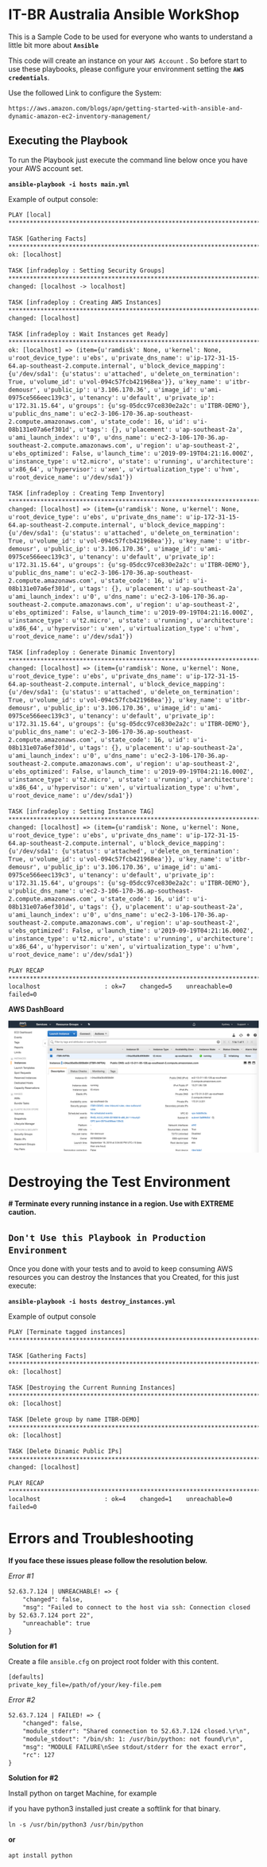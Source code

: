 #  IT-BR Australia Ansible WorkShop 


This is a Sample Code to be used for everyone who wants to understand a little bit more about **`Ansible`**

This code will create an instance on your 
`AWS Account` . So before start to use these playbooks, please configure your environment setting the **`AWS credentials`**.

Use the followed Link to configure the System:

	https://aws.amazon.com/blogs/apn/getting-started-with-ansible-and-dynamic-amazon-ec2-inventory-management/

## Executing the Playbook


To run the Playbook just execute the command line below once you have your AWS account set.

**`ansible-playbook -i hosts main.yml`**

Example of output console:

```
PLAY [local] *********************************************************************************************************************************************************************************************************************************

TASK [Gathering Facts] ***********************************************************************************************************************************************************************************************************************
ok: [localhost]

TASK [infradeploy : Setting Security Groups] *************************************************************************************************************************************************************************************************
changed: [localhost -> localhost]

TASK [infradeploy : Creating AWS Instances] **************************************************************************************************************************************************************************************************
changed: [localhost]

TASK [infradeploy : Wait Instances get Ready] ************************************************************************************************************************************************************************************************
ok: [localhost] => (item={u'ramdisk': None, u'kernel': None, u'root_device_type': u'ebs', u'private_dns_name': u'ip-172-31-15-64.ap-southeast-2.compute.internal', u'block_device_mapping': {u'/dev/sda1': {u'status': u'attached', u'delete_on_termination': True, u'volume_id': u'vol-094c57fcb421968ea'}}, u'key_name': u'itbr-demousr', u'public_ip': u'3.106.170.36', u'image_id': u'ami-0975ce566eec139c3', u'tenancy': u'default', u'private_ip': u'172.31.15.64', u'groups': {u'sg-05dcc97ce830e2a2c': u'ITBR-DEMO'}, u'public_dns_name': u'ec2-3-106-170-36.ap-southeast-2.compute.amazonaws.com', u'state_code': 16, u'id': u'i-08b131e07a6ef301d', u'tags': {}, u'placement': u'ap-southeast-2a', u'ami_launch_index': u'0', u'dns_name': u'ec2-3-106-170-36.ap-southeast-2.compute.amazonaws.com', u'region': u'ap-southeast-2', u'ebs_optimized': False, u'launch_time': u'2019-09-19T04:21:16.000Z', u'instance_type': u't2.micro', u'state': u'running', u'architecture': u'x86_64', u'hypervisor': u'xen', u'virtualization_type': u'hvm', u'root_device_name': u'/dev/sda1'})

TASK [infradeploy : Creating Temp Inventory] *************************************************************************************************************************************************************************************************
changed: [localhost] => (item={u'ramdisk': None, u'kernel': None, u'root_device_type': u'ebs', u'private_dns_name': u'ip-172-31-15-64.ap-southeast-2.compute.internal', u'block_device_mapping': {u'/dev/sda1': {u'status': u'attached', u'delete_on_termination': True, u'volume_id': u'vol-094c57fcb421968ea'}}, u'key_name': u'itbr-demousr', u'public_ip': u'3.106.170.36', u'image_id': u'ami-0975ce566eec139c3', u'tenancy': u'default', u'private_ip': u'172.31.15.64', u'groups': {u'sg-05dcc97ce830e2a2c': u'ITBR-DEMO'}, u'public_dns_name': u'ec2-3-106-170-36.ap-southeast-2.compute.amazonaws.com', u'state_code': 16, u'id': u'i-08b131e07a6ef301d', u'tags': {}, u'placement': u'ap-southeast-2a', u'ami_launch_index': u'0', u'dns_name': u'ec2-3-106-170-36.ap-southeast-2.compute.amazonaws.com', u'region': u'ap-southeast-2', u'ebs_optimized': False, u'launch_time': u'2019-09-19T04:21:16.000Z', u'instance_type': u't2.micro', u'state': u'running', u'architecture': u'x86_64', u'hypervisor': u'xen', u'virtualization_type': u'hvm', u'root_device_name': u'/dev/sda1'})

TASK [infradeploy : Generate Dinamic Inventory] **********************************************************************************************************************************************************************************************
changed: [localhost] => (item={u'ramdisk': None, u'kernel': None, u'root_device_type': u'ebs', u'private_dns_name': u'ip-172-31-15-64.ap-southeast-2.compute.internal', u'block_device_mapping': {u'/dev/sda1': {u'status': u'attached', u'delete_on_termination': True, u'volume_id': u'vol-094c57fcb421968ea'}}, u'key_name': u'itbr-demousr', u'public_ip': u'3.106.170.36', u'image_id': u'ami-0975ce566eec139c3', u'tenancy': u'default', u'private_ip': u'172.31.15.64', u'groups': {u'sg-05dcc97ce830e2a2c': u'ITBR-DEMO'}, u'public_dns_name': u'ec2-3-106-170-36.ap-southeast-2.compute.amazonaws.com', u'state_code': 16, u'id': u'i-08b131e07a6ef301d', u'tags': {}, u'placement': u'ap-southeast-2a', u'ami_launch_index': u'0', u'dns_name': u'ec2-3-106-170-36.ap-southeast-2.compute.amazonaws.com', u'region': u'ap-southeast-2', u'ebs_optimized': False, u'launch_time': u'2019-09-19T04:21:16.000Z', u'instance_type': u't2.micro', u'state': u'running', u'architecture': u'x86_64', u'hypervisor': u'xen', u'virtualization_type': u'hvm', u'root_device_name': u'/dev/sda1'})

TASK [infradeploy : Setting Instance TAG] ****************************************************************************************************************************************************************************************************
changed: [localhost] => (item={u'ramdisk': None, u'kernel': None, u'root_device_type': u'ebs', u'private_dns_name': u'ip-172-31-15-64.ap-southeast-2.compute.internal', u'block_device_mapping': {u'/dev/sda1': {u'status': u'attached', u'delete_on_termination': True, u'volume_id': u'vol-094c57fcb421968ea'}}, u'key_name': u'itbr-demousr', u'public_ip': u'3.106.170.36', u'image_id': u'ami-0975ce566eec139c3', u'tenancy': u'default', u'private_ip': u'172.31.15.64', u'groups': {u'sg-05dcc97ce830e2a2c': u'ITBR-DEMO'}, u'public_dns_name': u'ec2-3-106-170-36.ap-southeast-2.compute.amazonaws.com', u'state_code': 16, u'id': u'i-08b131e07a6ef301d', u'tags': {}, u'placement': u'ap-southeast-2a', u'ami_launch_index': u'0', u'dns_name': u'ec2-3-106-170-36.ap-southeast-2.compute.amazonaws.com', u'region': u'ap-southeast-2', u'ebs_optimized': False, u'launch_time': u'2019-09-19T04:21:16.000Z', u'instance_type': u't2.micro', u'state': u'running', u'architecture': u'x86_64', u'hypervisor': u'xen', u'virtualization_type': u'hvm', u'root_device_name': u'/dev/sda1'})

PLAY RECAP ***********************************************************************************************************************************************************************************************************************************
localhost                  : ok=7    changed=5    unreachable=0    failed=0
```


**AWS DashBoard**

![AWS-DASHBOARD](https://github.com/borgessc/ansible_it.br/blob/master/images/AWS-EC2-Dashboard.png)

# Destroying the Test Environment


**# Terminate every running instance in a region. Use with EXTREME caution.**

## **`Don't Use this Playbook in Production Environment`**

Once you done with your tests and to avoid to keep consuming AWS resources you can destroy the Instances that you Created, for this just execute:

**`ansible-playbook -i hosts destroy_instances.yml`**


Example of output console

```
PLAY [Terminate tagged instances] **************************************************************************************************************

TASK [Gathering Facts] **************************************************************************************************************
ok: [localhost]

TASK [Destroying the Current Running Instances] **************************************************************************************************************
ok: [localhost]

TASK [Delete group by name ITBR-DEMO] **************************************************************************************************************
ok: [localhost]

TASK [Delete Dinamic Public IPs] **************************************************************************************************************
changed: [localhost]

PLAY RECAP **************************************************************************************************************
localhost                  : ok=4    changed=1    unreachable=0    failed=0
```  

# Errors and Troubleshooting



**If you face these issues please follow the resolution below.**

_Error #1_

```
52.63.7.124 | UNREACHABLE! => {
    "changed": false,
    "msg": "Failed to connect to the host via ssh: Connection closed by 52.63.7.124 port 22",
    "unreachable": true
}
```
**Solution for #1**

Create a file `ansible.cfg` on project root folder with this content. 
```
[defaults]
private_key_file=/path/of/your/key-file.pem
```


_Error #2_

```
52.63.7.124 | FAILED! => {
    "changed": false,
    "module_stderr": "Shared connection to 52.63.7.124 closed.\r\n",
    "module_stdout": "/bin/sh: 1: /usr/bin/python: not found\r\n",
    "msg": "MODULE FAILURE\nSee stdout/stderr for the exact error",
    "rc": 127
}
```
**Solution for #2**

Install python on target Machine, for example 

if you have python3 installed just create a softlink for that binary.

` ln -s /usr/bin/python3 /usr/bin/python `

**or**

` apt install python `

